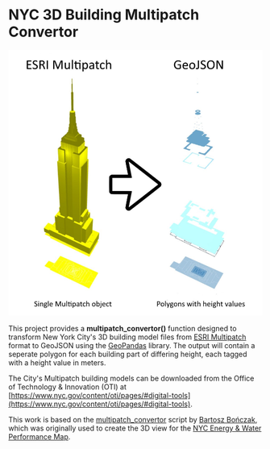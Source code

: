 # NYC 3D Building Multipatch Convertor
![conversion workflow](workflow.jpg)

This project provides a **multipatch_convertor()** function designed to transform New York City's 3D building model files from [ESRI Multipatch](https://support.esri.com/en/white-paper/1483) format to GeoJSON using the [GeoPandas](http://geopandas.org/) library. The output will contain a seperate polygon for each building part of differing height, each tagged with a height value in meters.

The City's Multipatch building models can be downloaded from the Office of Technology & Innovation (OTI) at [https://www.nyc.gov/content/oti/pages/#digital-tools](https://www.nyc.gov/content/oti/pages/#digital-tools).

This work is based on the [multipatch_convertor](https://github.com/bbonczak/multipatch_convertor) script by [Bartosz Bończak](https://bbonczak.com/projects/nyc-energy-map/), which was originally used to create the 3D view for the [NYC Energy & Water Performance Map](https://energy.cusp.nyu.edu/).
